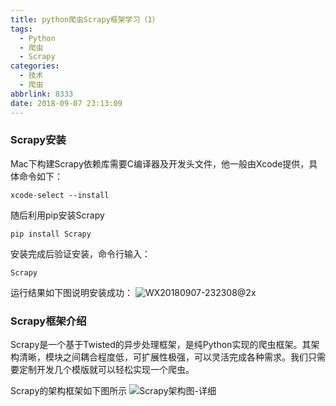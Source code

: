 ```yaml
---
title: python爬虫Scrapy框架学习（1）
tags:
  - Python
  - 爬虫
  - Scrapy
categories:
  - 技术
  - 爬虫
abbrlink: 8333
date: 2018-09-07 23:13:09
---
```


### Scrapy安装
Mac下构建Scrapy依赖库需要C编译器及开发头文件，他一般由Xcode提供，具体命令如下：

```
xcode-select --install
```
随后利用pip安装Scrapy

```
pip install Scrapy
```
安装完成后验证安装，命令行输入：

```
Scrapy
```
运行结果如下图说明安装成功：
![WX20180907-232308@2x](http://pc59bkg3l.bkt.clouddn.com/WX20180907-232308@2x.png)

### Scrapy框架介绍
Scrapy是一个基于Twisted的异步处理框架，是纯Python实现的爬虫框架。其架构清晰，模块之间耦合程度低，可扩展性极强，可以灵活完成各种需求。我们只需要定制开发几个模版就可以轻松实现一个爬虫。

Scrapy的架构框架如下图所示
![Scrapy架构图-详细](http://pc59bkg3l.bkt.clouddn.com/Scrapy架构图-详细.png)


